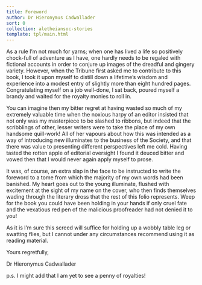 ```yaml
---
title: Foreword
author: Dr Hieronymus Cadwallader
sort: 0
collection: aletheiansoc-stories
template: tpl/main.html
---
```


As a rule I’m not much for yarns; when one has lived a life so positively chock-full of adventure as I have, one hardly needs to be regaled with fictional accounts in order to conjure up images of the dreadful and gingery variety.  However, when the Tribune first asked me to contribute to this book, I took it upon myself to distill down a lifetime’s wisdom and experience into a modest entry of slightly more than eight hundred pages.  Congratulating myself on a job well-done, I sat back, poured myself a brandy and waited for the royalty monies to roll in.

You can imagine then my bitter regret at having wasted so much of my extremely valuable time when the noxious harpy of an editor insisted that not only was my masterpiece to be slashed to ribbons, but indeed that the scribblings of other, lesser writers were to take the place of my own handsome quill-work!  All of her vapours about how this was intended as a way of introducing new illuminates to the business of the Society, and that there was value to presenting different perspectives left me cold.  Having tasted the rotten apple of editorial oversight I found it deuced bitter and vowed then that I would never again apply myself to prose.

It was, of course, an extra slap in the face to be instructed to write the foreword to a tome from which the majority of my own words had been banished.  My heart goes out to the young illuminate, flushed with excitement at the sight of my name on the cover, who then finds themselves wading through the literary dross that the rest of this folio represents.  Weep for the book you could have been holding in your hands if only cruel fate and the vexatious red pen of the malicious proofreader had not denied it to you!

As it is I’m sure this screed will suffice for holding up a wobbly table leg or swatting flies, but I cannot under any circumstances recommend using it as reading material.

Yours regretfully,

<span>Dr Hieronymus Cadwallader</span>

p.s. I might add that I am yet to see a penny of royalties!
